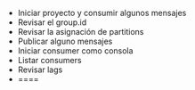 * Iniciar proyecto y consumir algunos mensajes
* Revisar el group.id
* Revisar la asignación de partitions
* Publicar alguno mensajes
* Iniciar consumer como consola
* Listar consumers
* Revisar lags
* ====
